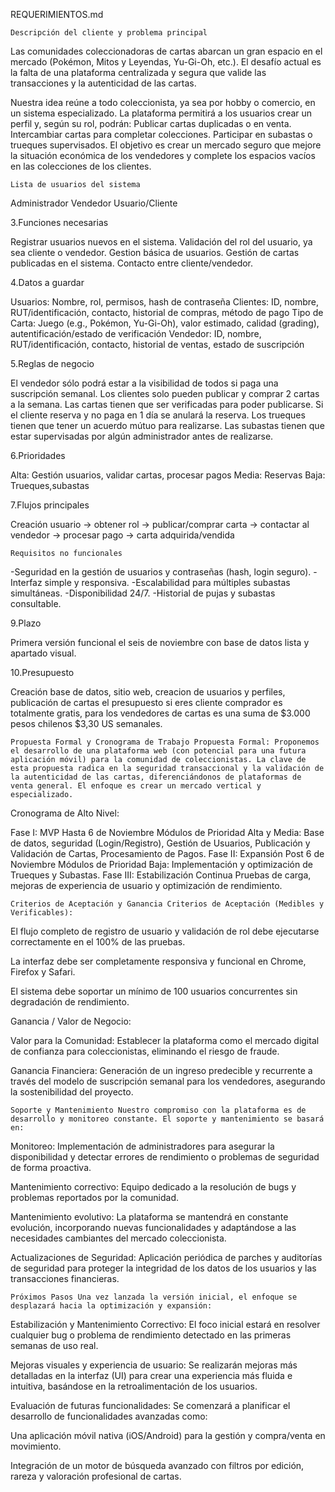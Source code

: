 REQUERIMIENTOS.md

    Descripción del cliente y problema principal

Las comunidades coleccionadoras de cartas abarcan un gran espacio en el mercado (Pokémon, Mitos y Leyendas, Yu-Gi-Oh, etc.). El desafío actual es la falta de una plataforma centralizada y segura que valide las transacciones y la autenticidad de las cartas.

Nuestra idea reúne a todo coleccionista, ya sea por hobby o comercio, en un sistema especializado. La plataforma permitirá a los usuarios crear un perfil y, según su rol, podrán: Publicar cartas duplicadas o en venta. Intercambiar cartas para completar colecciones. Participar en subastas o trueques supervisados. El objetivo es crear un mercado seguro que mejore la situación económica de los vendedores y complete los espacios vacíos en las colecciones de los clientes.

    Lista de usuarios del sistema

Administrador Vendedor Usuario/Cliente

3.Funciones necesarias

Registrar usuarios nuevos en el sistema. Validación del rol del usuario, ya sea cliente o vendedor. Gestion básica de usuarios. Gestión de cartas publicadas en el sistema. Contacto entre cliente/vendedor.

4.Datos a guardar

Usuarios: Nombre, rol, permisos, hash de contraseña Clientes: ID, nombre, RUT/identificación, contacto, historial de compras, método de pago Tipo de Carta: Juego (e.g., Pokémon, Yu-Gi-Oh), valor estimado, calidad (grading), autentificación/estado de verificación Vendedor: ID, nombre, RUT/identificación, contacto, historial de ventas, estado de suscripción

5.Reglas de negocio

El vendedor sólo podrá estar a la visibilidad de todos si paga una suscripción semanal. Los clientes solo pueden publicar y comprar 2 cartas a la semana. Las cartas tienen que ser verificadas para poder publicarse. Si el cliente reserva y no paga en 1 día se anulará la reserva. Los trueques tienen que tener un acuerdo mútuo para realizarse. Las subastas tienen que estar supervisadas por algún administrador antes de realizarse.

6.Prioridades

Alta: Gestión usuarios, validar cartas, procesar pagos Media: Reservas Baja: Trueques,subastas

7.Flujos principales

Creación usuario -> obtener rol -> publicar/comprar carta -> contactar al vendedor -> procesar pago -> carta adquirida/vendida

    Requisitos no funcionales

-Seguridad en la gestión de usuarios y contraseñas (hash, login seguro). -Interfaz simple y responsiva. -Escalabilidad para múltiples subastas simultáneas. -Disponibilidad 24/7. -Historial de pujas y subastas consultable.

9.Plazo

Primera versión funcional el seis de noviembre con base de datos lista y apartado visual.

10.Presupuesto

Creación base de datos, sitio web, creacion de usuarios y perfiles, publicación de cartas el presupuesto si eres cliente comprador es totalmente gratis, para los vendedores de cartas es una suma de $3.000 pesos chilenos $3,30 US semanales.

    Propuesta Formal y Cronograma de Trabajo Propuesta Formal: Proponemos el desarrollo de una plataforma web (con potencial para una futura aplicación móvil) para la comunidad de coleccionistas. La clave de esta propuesta radica en la seguridad transaccional y la validación de la autenticidad de las cartas, diferenciándonos de plataformas de venta general. El enfoque es crear un mercado vertical y especializado.

Cronograma de Alto Nivel:

Fase I: MVP Hasta 6 de Noviembre Módulos de Prioridad Alta y Media: Base de datos, seguridad (Login/Registro), Gestión de Usuarios, Publicación y Validación de Cartas, Procesamiento de Pagos. Fase II: Expansión Post 6 de Noviembre Módulos de Prioridad Baja: Implementación y optimización de Trueques y Subastas. Fase III: Estabilización Continua Pruebas de carga, mejoras de experiencia de usuario y optimización de rendimiento.

    Criterios de Aceptación y Ganancia Criterios de Aceptación (Medibles y Verificables):

El flujo completo de registro de usuario y validación de rol debe ejecutarse correctamente en el 100% de las pruebas.

La interfaz debe ser completamente responsiva y funcional en Chrome, Firefox y Safari.

El sistema debe soportar un mínimo de 100 usuarios concurrentes sin degradación de rendimiento.

Ganancia / Valor de Negocio:

Valor para la Comunidad: Establecer la plataforma como el mercado digital de confianza para coleccionistas, eliminando el riesgo de fraude.

Ganancia Financiera: Generación de un ingreso predecible y recurrente a través del modelo de suscripción semanal para los vendedores, asegurando la sostenibilidad del proyecto.

    Soporte y Mantenimiento Nuestro compromiso con la plataforma es de desarrollo y monitoreo constante. El soporte y mantenimiento se basará en:

Monitoreo: Implementación de administradores para asegurar la disponibilidad y detectar errores de rendimiento o problemas de seguridad de forma proactiva.

Mantenimiento correctivo: Equipo dedicado a la resolución de bugs y problemas reportados por la comunidad.

Mantenimiento evolutivo: La plataforma se mantendrá en constante evolución, incorporando nuevas funcionalidades y adaptándose a las necesidades cambiantes del mercado coleccionista.

Actualizaciones de Seguridad: Aplicación periódica de parches y auditorías de seguridad para proteger la integridad de los datos de los usuarios y las transacciones financieras.

    Próximos Pasos Una vez lanzada la versión inicial, el enfoque se desplazará hacia la optimización y expansión:

Estabilización y Mantenimiento Correctivo: El foco inicial estará en resolver cualquier bug o problema de rendimiento detectado en las primeras semanas de uso real.

Mejoras visuales y experiencia de usuario: Se realizarán mejoras más detalladas en la interfaz (UI) para crear una experiencia más fluida e intuitiva, basándose en la retroalimentación de los usuarios.

Evaluación de futuras funcionalidades: Se comenzará a planificar el desarrollo de funcionalidades avanzadas como:

Una aplicación móvil nativa (iOS/Android) para la gestión y compra/venta en movimiento.

Integración de un motor de búsqueda avanzado con filtros por edición, rareza y valoración profesional de cartas.


